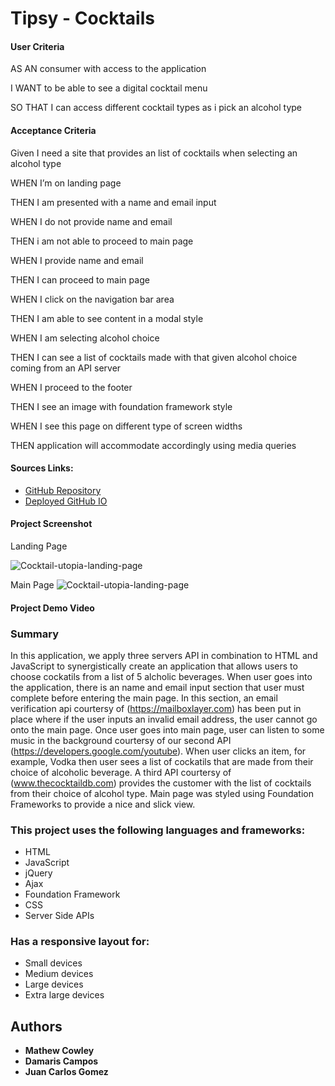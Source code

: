 # Tipsy - Cocktails

#### User Criteria

AS AN consumer with access to the application


I WANT to be able to see a digital cocktail menu


SO THAT I can access different cocktail types as i pick an alcohol type


#### Acceptance Criteria

Given I need a site that provides an list of cocktails when selecting an alcohol type


WHEN I’m on landing page


THEN I am presented with a name and email input


WHEN I do not provide name and email


THEN i am not able to proceed to main page


WHEN I provide name and email


THEN I can proceed to main page


WHEN I click on the navigation bar area


THEN I am able to see content in a modal style


WHEN I am selecting alcohol choice


THEN I can see a list of cocktails made with that given alcohol choice coming from an API server


WHEN I proceed to the footer


THEN I see an image with foundation framework style


WHEN I see this page on different type of screen widths


THEN application will accommodate accordingly using media queries


#### Sources Links:
* [GitHub Repository](https://github.com/Mcowley1/Cocktail-Utopia)
* [Deployed GitHub IO](https://mcowley1.github.io/Cocktail-Utopia)

#### Project Screenshot

Landing Page

![Cocktail-utopia-landing-page](./landing-page.PNG)

Main Page
![Cocktail-utopia-landing-page](./main-page.PNG)


#### Project Demo Video




### Summary

In this application, we apply three servers API in combination to HTML and JavaScript to synergistically create an application that allows users to choose cockatils from a list of 5 alcholic beverages. When user goes into the application, there is an name and email input section that user must complete before entering the main page. In this section, an email verification api courtersy of (https://mailboxlayer.com) has been put in place where if the user inputs an invalid email address, the user cannot go onto the main page. Once user goes into main page, user can listen to some music in the background courtersy of our second API (https://developers.google.com/youtube). When user clicks an item, for example, Vodka then user sees a list of cockatils that are made from their choice of alcoholic beverage. A third API courtersy of (www.thecocktaildb.com) provides the customer with the list of cocktails from their choice of alcohol type. Main page was styled using Foundation Frameworks to provide a nice and slick view. 


### This project uses the following languages and frameworks: 

* HTML
* JavaScript
* jQuery
* Ajax
* Foundation Framework
* CSS
* Server Side APIs




### Has a responsive layout for: 

* Small devices
* Medium devices
* Large devices
* Extra large devices

## Authors

* **Mathew Cowley**
* **Damaris Campos**
* **Juan Carlos Gomez**
